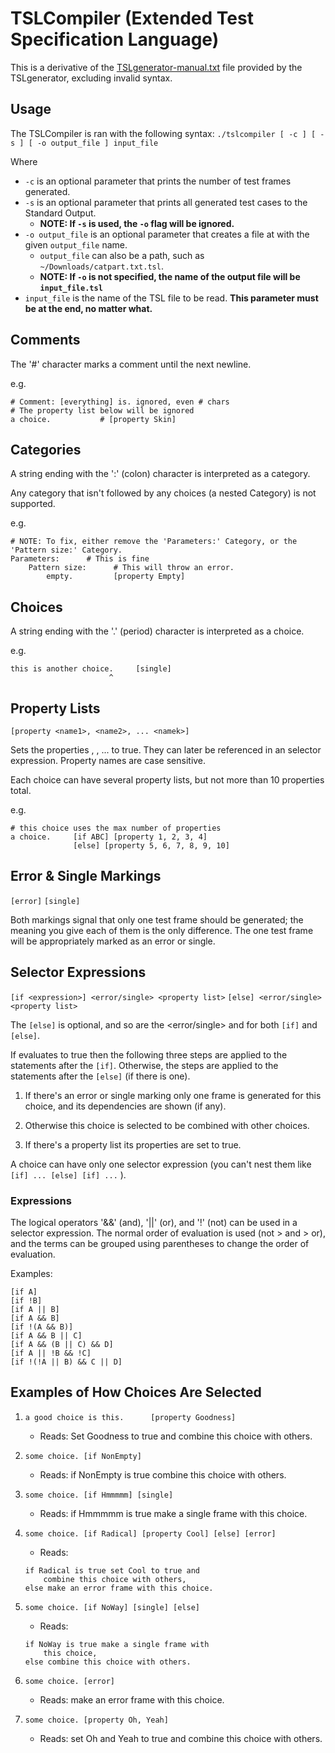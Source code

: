 # TSLCompiler (Extended Test Specification Language)

This is a derivative of the [TSLgenerator-manual.txt](https://www.github.com/alexorso/tslgenerator/blob/master/Docs/TSLgenerator-manual.txt) file provided by the TSLgenerator, excluding
invalid syntax.

## Usage
The TSLCompiler is ran with the following syntax:
`./tslcompiler [ -c ] [ -s ] [ -o output_file ] input_file`

Where
- `-c` is an optional parameter that prints the number of test frames generated.
- `-s` is an optional parameter that prints all generated test cases to the Standard Output.
    - **NOTE: If `-s` is used, the `-o` flag will be ignored.**
- `-o output_file` is an optional parameter that creates a file at with the given `output_file` name.
    - `output_file` can also be a path, such as `~/Downloads/catpart.txt.tsl`.
    - **NOTE: If `-o` is not specified, the name of the output file will be `input_file.tsl`**
- `input_file` is the name of the TSL file to be read. **This parameter must be at the end, no matter what.**

## Comments
The '#' character marks a comment until the next newline.

e.g.
```
# Comment: [everything] is. ignored, even # chars
# The property list below will be ignored
a choice.           # [property Skin]
```


## Categories
A string ending with the ':' (colon) character is
interpreted as a category.

Any category that isn't followed by any choices (a nested Category) is not supported.

e.g.
```
# NOTE: To fix, either remove the 'Parameters:' Category, or the 'Pattern size:' Category.
Parameters:      # This is fine
    Pattern size:      # This will throw an error.
        empty.         [property Empty]
```


## Choices
A string ending with the '.' (period) character is
interpreted as a choice.

e.g.
```
this is another choice.     [single]
                      ^
```


## Property Lists
`[property <name1>, <name2>, ... <namek>]`

Sets the properties <name1>, <name2>, ... <namek> to
true.  They can later be referenced in an selector
expression.  Property names are case sensitive.

Each choice can have several property lists, but not more
than 10 properties total.

e.g.
```
# this choice uses the max number of properties
a choice.     [if ABC] [property 1, 2, 3, 4]
              [else] [property 5, 6, 7, 8, 9, 10]
```


## Error & Single Markings
`[error]`
`[single]`

Both markings signal that only one test frame should be
generated; the meaning you give each of them is the only
difference.  The one test frame will be appropriately
marked as an error or single.


## Selector Expressions
`[if <expression>] <error/single> <property list>`
`[else] <error/single> <property list>`

The `[else]` is optional, and so are the <error/single> and
<property list> for both `[if]` and `[else]`.

If <expression> evaluates to true then the following
three steps are applied to the statements after the `[if]`.
Otherwise, the steps are applied to the statements after
the `[else]` (if there is one).

 1. If there's an error or single marking only one frame
    is generated for this choice, and its dependencies are shown (if any).

 2. Otherwise this choice is selected to be combined with
    other choices.

 3. If there's a property list its properties are set to
    true.

A choice can have only one selector expression (you can't
nest them like `[if] ... [else] [if] ...` ).

### Expressions
The logical operators '&&' (and), '||' (or), and '!' (not) can be
used in a selector expression.  The normal order of
evaluation is used (not > and > or), and the terms can be
grouped using parentheses to change the order of
evaluation.

Examples:
```
[if A]
[if !B]
[if A || B]
[if A && B]
[if !(A && B)]
[if A && B || C]
[if A && (B || C) && D]
[if A || !B && !C]
[if !(!A || B) && C || D]
```

## Examples of How Choices Are Selected

1. `a good choice is this.      [property Goodness]`
    - Reads: Set Goodness to true and combine this choice with others.

2.  `some choice. [if NonEmpty]`
    - Reads:  if NonEmpty is true combine this choice with others.

3.  `some choice. [if Hmmmmm] [single]`
    - Reads:  if Hmmmmm is true make a single frame with this choice.

4.  `some choice. [if Radical] [property Cool] [else] [error]`
    - Reads:
    ```
    if Radical is true set Cool to true and
        combine this choice with others,
    else make an error frame with this choice.
    ```

5.  `some choice. [if NoWay] [single] [else]`
    - Reads:
    ```
    if NoWay is true make a single frame with
        this choice,
    else combine this choice with others.
    ```

6.  `some choice. [error]`
    - Reads:  make an error frame with this choice.

7.  `some choice. [property Oh, Yeah]`
    - Reads:  set Oh and Yeah to true and combine this choice with others.
